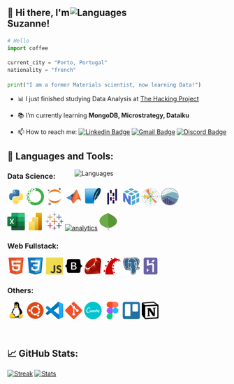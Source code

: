 ## <img align="right" src="https://cdn.dribbble.com/users/2704414/screenshots/7466903/media/b08ab576316bd4582fef189f471cd9e5.gif" alt="Languages" height="auto" width="360"> 👋 Hi there, I'm Suzanne! 

```python
# Hello
import coffee

current_city = "Porto, Portugal"
nationality = "french"

print("I am a former Materials scientist, now learning Data!")
```

- 📊 I just finished studying Data Analysis at [The Hacking Project](https://www.thehackingproject.org/)

- 📚 I’m currently learning **MongoDB, Microstrategy, Dataiku**

- 📫 How to reach me:
[![Linkedin Badge](https://img.shields.io/badge/-LinkedIn-blue?style=flat&logo=Linkedin&logoColor=white&link=https://www.linkedin.com/in/jlim/)](https://www.linkedin.com/in/suzanne-christ%C3%A9-5213b112b/)
[![Gmail Badge](https://img.shields.io/badge/-Gmail-c14438?style=flat&logo=Gmail&logoColor=white&link=mailto:jessicalim813@gmail.com)](mailto:christe.suzanne@gmail.com)
[![Discord Badge](https://img.shields.io/badge/-Discord-purple?style=flat&logo=Discord&logoColor=white&link=discord.com)](https://discordapp.com/users/696455638234169456)

<!-- - 📁➡️ Check out my Portfolio:  -->


## 💬 Languages and Tools:
<a href="https://github.com/Suziwan/Suziwan">
  <img align="right" src="https://github-readme-stats.vercel.app/api/top-langs/?username=Suziwan&langs_count=6&theme=light&hide_border=false&include_all_commits=false&count_private=false&layout=compact" alt="Languages" width="350">
</a>

### Data Science:
<a href="https://www.python.org/" target="_blank" rel="noreferrer"> <img src="https://raw.githubusercontent.com/devicons/devicon/master/icons/python/python-original.svg" alt="python" title="Python" width="40" height="40"/></a>
<a href="https://www.anaconda.com/" target="_blank" rel="noreferrer"> <img src="https://raw.githubusercontent.com/devicons/devicon/master/icons/anaconda/anaconda-original.svg" alt="anaconda" title="Anaconda" width="40" height="40"/></a>
<a href="https://jupyter.org/" target="_blank" rel="noreferrer"> <img src="https://raw.githubusercontent.com/devicons/devicon/master/icons/jupyter/jupyter-original.svg" alt="jupyter" title="Jupyter" width="40" height="40"/></a>
<a href="https://www.mathworks.com/products/matlab.html" target="_blank" rel="noreferrer"> <img src="https://raw.githubusercontent.com/devicons/devicon/master/icons/matlab/matlab-original.svg" alt="matlab" title="Matlab" width="40" height="40"/></a>
<a href="https://sqlite.org/index.html" target="_blank" rel="noreferrer"> <img src="https://raw.githubusercontent.com/devicons/devicon/master/icons/sqlite/sqlite-original.svg" alt="sqlite" title="SQLite" width="40" height="40"/></a>
<a href="https://pandas.pydata.org/" target="_blank" rel="noreferrer"> <img src="https://raw.githubusercontent.com/devicons/devicon/master/icons/pandas/pandas-original.svg" alt="pandas" title="Pandas" width="40" height="40"/></a>
<a href="https://numpy.org/" target="_blank" rel="noreferrer"> <img src="https://raw.githubusercontent.com/devicons/devicon/master/icons/numpy/numpy-original.svg" alt="numpy" title="NumPy" width="40" height="40"/></a>
<a href="https://matplotlib.org/" target="_blank" rel="noreferrer"> <img src=/logos/logo_matplotlib.svg alt="matplotlib" title="Matplotlib" width="40" height="40"/></a>
<a href="https://seaborn.pydata.org/" target="_blank" rel="noreferrer"> <img src=/logos/logo_seaborn.svg alt="seaborn" title="Seaborn" width="40" height="40"/></a>

<a href="https://www.microsoft.com/en-us/microsoft-365/excel" target="_blank" rel="noreferrer"> <img src=/logos/logo_excel.svg alt="excel" title="Excel" width="40" height="40"/></a>
<a href="https://powerbi.microsoft.com/" target="_blank" rel="noreferrer"> <img src=/logos/logo_powerbi.svg alt="powerbi" title="PowerBI" width="40" height="40"/></a>
<a href="https://www.tableau.com/" target="_blank" rel="noreferrer"> <img src=/logos/logo_tableau.svg alt="tableau" title="Tableau" width="40" height="40"/></a>
<a href="https://analytics.google.com/analytics/web/" target="_blank" rel="noreferrer"> <img src=/logos/logo_googleanalytics.svg alt="analytics" title="Google Analytics" width="40" height="40"/></a>
<a href="https://www.mongodb.com/" target="_blank" rel="noreferrer"> <img src=/logos/logo_mongodb.svg alt="mongodb" title="MongoDB" width="40" height="40"/></a>

### Web Fullstack:
<a href="https://www.w3schools.com/html/" target="_blank" rel="noreferrer"> <img src="https://raw.githubusercontent.com/devicons/devicon/master/icons/html5/html5-original.svg" alt="html5" title="HTML 5" width="40" height="40"/></a> 
<a href="https://www.w3schools.com/css/" target="_blank" rel="noreferrer"> <img src="https://raw.githubusercontent.com/devicons/devicon/master/icons/css3/css3-original.svg" alt="css3" title="CSS 3" width="40" height="40"/></a> 
<a href="https://www.w3schools.com/js/" target="_blank" rel="noreferrer"> <img src="https://raw.githubusercontent.com/devicons/devicon/master/icons/javascript/javascript-original.svg" alt="javascript" title="JavaScript" width="40" height="40"/></a>
<a href="https://getbootstrap.com" target="_blank" rel="noreferrer"> <img src="https://raw.githubusercontent.com/devicons/devicon/master/icons/bootstrap/bootstrap-plain.svg" alt="bootstrap" title="Bootstrap" width="40" height="40"/></a> 
<a href="https://www.ruby-lang.org/" target="_blank" rel="noreferrer"> <img src="https://raw.githubusercontent.com/devicons/devicon/master/icons/ruby/ruby-original.svg" alt="ruby" title="Ruby" width="40" height="40"/></a> 
<a href="https://rubyonrails.org" target="_blank" rel="noreferrer"> <img src="https://raw.githubusercontent.com/devicons/devicon/master/icons/rails/rails-plain.svg" alt="rails" title="Rails" width="40" height="40"/></a> 
<a href="https://www.postgresql.org" target="_blank" rel="noreferrer"> <img src="https://raw.githubusercontent.com/devicons/devicon/master/icons/postgresql/postgresql-original.svg" alt="postgresql" title="PostgreSQL" width="40" height="40"/></a>
<a href="https://www.heroku.com" target="_blank" rel="noreferrer"> <img src="https://raw.githubusercontent.com/devicons/devicon/master/icons/heroku/heroku-plain.svg" alt="heroku" title="Heroku" width="40" height="40"/></a>

### Others:
<a href="https://www.linux.org/" target="_blank" rel="noreferrer"> <img src="https://raw.githubusercontent.com/devicons/devicon/master/icons/linux/linux-original.svg" alt="linux" title="Linux" width="40" height="40"/></a>
<a href="https://ubuntu.com/" target="_blank" rel="noreferrer"> <img src="https://raw.githubusercontent.com/devicons/devicon/master/icons/ubuntu/ubuntu-plain.svg" alt="ubuntu" title="Ubuntu" width="40" height="40"/></a>
<a href="https://code.visualstudio.com/" target="_blank" rel="noreferrer"> <img src="https://raw.githubusercontent.com/devicons/devicon/master/icons/vscode/vscode-original.svg" alt="vscode" title="Visual Studio Code" width="40" height="40"/></a>
<a href="https://git-scm.com/" target="_blank" rel="noreferrer"> <img src="https://raw.githubusercontent.com/devicons/devicon/master/icons/git/git-original.svg" alt="git" title="Git" width="40" height="40"/></a>
<a href="https://www.canva.com/" target="_blank" rel="noreferrer"> <img src="https://raw.githubusercontent.com/devicons/devicon/master/icons/canva/canva-original.svg" alt="canva" title="Canva" width="40" height="40"/></a>
<a href="https://www.figma.com/" target="_blank" rel="noreferrer"> <img src="https://raw.githubusercontent.com/devicons/devicon/master/icons/figma/figma-original.svg" alt="figma" title="Figma" width="40" height="40"/></a>
<a href="https://trello.com/" target="_blank" rel="noreferrer"> <img src="https://raw.githubusercontent.com/devicons/devicon/master/icons/trello/trello-plain.svg" alt="trello" title="Trello" width="40" height="40"/></a>
<a href="https://www.notion.so/" target="_blank" rel="noreferrer"> <img src=/logos/logo_notion.svg alt="notion" title="Notion" width="40" height="40"/></a>

</br>

## 📈 GitHub Stats:
<a href="https://github.com/Suziwan/Suziwan"> <img src="https://github-readme-streak-stats.herokuapp.com/?user=Suziwan&theme=light&hide_border=false" alt="Streak" height="170"></a>
<a href="https://github.com/Suziwan/Suziwan"> <img src="https://github-readme-stats.vercel.app/api?username=Suziwan&theme=light&hide_border=false&include_all_commits=false&count_private=false" alt="Stats" height="170"></a>
